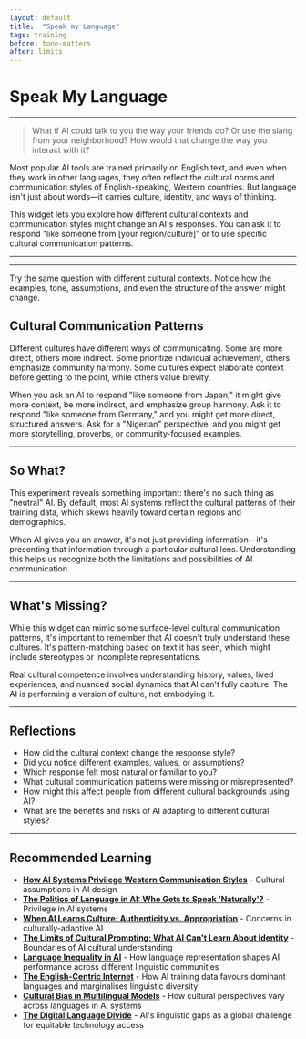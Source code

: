 ```yaml
---
layout: default
title:  "Speak my Language"
tags: training
before: tone-matters
after: limits
---
```


# **Speak My Language**

---

> What if AI could talk to you the way your friends do? Or use the slang from your neighborhood? How would that change the way you interact with it?

Most popular AI tools are trained primarily on English text, and even when they work in other languages, they often reflect the cultural norms and communication styles of English-speaking, Western countries. But language isn't just about words—it carries culture, identity, and ways of thinking.

This widget lets you explore how different cultural contexts and communication styles might change an AI's responses. You can ask it to respond "like someone from [your region/culture]" or 
to use specific cultural communication patterns.

---

<script
	type="module"
	src="https://gradio.s3-us-west-2.amazonaws.com/5.16.1/gradio.js"
></script>

<gradio-app src="https://willsh1997-llm-multilingual-demo.hf.space"></gradio-app>

---

Try the same question with different cultural contexts. Notice how the examples, tone, assumptions, and even the structure of the answer might change.

## **Cultural Communication Patterns**

Different cultures have different ways of communicating. Some are more direct, others more indirect. Some prioritize individual achievement, others emphasize community harmony. Some cultures expect elaborate context before getting to the point, while others value brevity.

When you ask an AI to respond "like someone from Japan," it might give more context, be more indirect, and emphasize group harmony. Ask it to respond "like someone from Germany," and you might get more direct, structured answers. Ask for a "Nigerian" perspective, and you might get more storytelling, proverbs, or community-focused examples.

---

## **So What?**

This experiment reveals something important: there's no such thing as "neutral" AI. By default, most AI systems reflect the cultural patterns of their training data, which skews heavily toward certain regions and demographics. 

When AI gives you an answer, it's not just providing information—it's presenting that information through a particular cultural lens. Understanding this helps us recognize both the limitations and possibilities of AI communication.

---

## **What's Missing?**

While this widget can mimic some surface-level cultural communication patterns, it's important to remember that AI doesn't truly understand these cultures. It's pattern-matching based on text it has seen, which might include stereotypes or incomplete representations.

Real cultural competence involves understanding history, values, lived experiences, and nuanced social dynamics that AI can't fully capture. The AI is performing a version of culture, not embodying it.

---

## **Reflections**

* How did the cultural context change the response style?
* Did you notice different examples, values, or assumptions?
* Which response felt most natural or familiar to you?
* What cultural communication patterns were missing or misrepresented?
* How might this affect people from different cultural backgrounds using AI?
* What are the benefits and risks of AI adapting to different cultural styles?

---

## **Recommended Learning**

* [**How AI Systems Privilege Western Communication Styles**](https://theconversation.com/ai-chatbots-cultural-bias-western-values-196234) - Cultural assumptions in AI design
* [**The Politics of Language in AI: Who Gets to Speak 'Naturally'?**](https://www.theguardian.com/technology/2024/mar/15/ai-language-bias-cultural-representation) - Privilege in AI systems
* [**When AI Learns Culture: Authenticity vs. Appropriation**](https://www.wired.com/story/ai-cultural-adaptation-authenticity-appropriation/) - Concerns in culturally-adaptive AI
* [**The Limits of Cultural Prompting: What AI Can't Learn About Identity**](https://www.ft.com/content/ai-cultural-competence-limitations-2024) - Boundaries of AI cultural understanding
* **[Language Inequality in AI](https://arxiv.org/abs/2305.14486)** - How language representation shapes AI performance across different linguistic communities
* **[The English-Centric Internet](https://restofworld.org/2023/ai-training-data-non-english/)** - How AI training data favours dominant languages and marginalises linguistic diversity
* **[Cultural Bias in Multilingual Models](https://aclanthology.org/2022.acl-long.482/)** - How cultural perspectives vary across languages in AI systems
* **[The Digital Language Divide](https://www.weforum.org/stories/2024/09/ai-linguistic-diversity-gap-missed-opportunity/)** - AI's linguistic gaps as a global challenge for equitable technology access